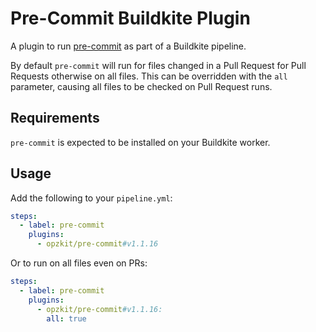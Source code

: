 # Pre-Commit Buildkite Plugin

A plugin to run [pre-commit](https://pre-commit.com/) as part of a Buildkite pipeline.

By default `pre-commit` will run for files changed in a Pull Request for Pull Requests otherwise on all files.
This can be overridden with the `all` parameter, causing all files to be checked on Pull Request runs.

## Requirements

`pre-commit` is expected to be installed on your Buildkite worker.

## Usage

Add the following to your `pipeline.yml`:
<!--x-release-please-start-version-->
```yaml
steps:
  - label: pre-commit
    plugins:
      - opzkit/pre-commit#v1.1.16
```

Or to run on all files even on PRs:

```yaml
steps:
  - label: pre-commit
    plugins:
      - opzkit/pre-commit#v1.1.16:
        all: true
```
<!-- x-release-please-end-->
